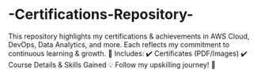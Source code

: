 # -Certifications-Repository-
This repository highlights my certifications &amp; achievements in AWS Cloud, DevOps, Data Analytics, and more. Each reflects my commitment to continuous learning &amp; growth.  📂 Includes: ✔️ Certificates (PDF/Images) ✔️ Course Details &amp; Skills Gained  💡 Follow my upskilling journey! 🚀
